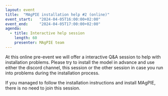 ```yaml
---
layout: event
title:  "MAgPIE installation help #2 (online)"
event_start:   "2024-04-05T16:00:00+02:00"
event_end:     "2024-04-05T17:00:00+02:00"
agenda:
  - title: Interactive help session
    length: 60
    presenter: MAgPIE team
---
```


At this online pre-event we will offer a interactive Q&A session to help with installation problems. Please try to install the model in advance and use either the discord channel, this session or the other session in case you run into problems during the installation process. 

If you managed to follow the installation instructions and install MAgPIE, there is no need to join this session.